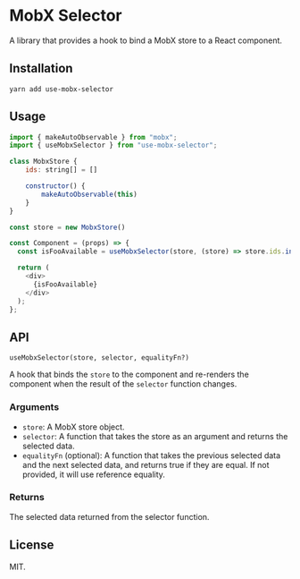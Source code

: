 # MobX Selector

A library that provides a hook to bind a MobX store to a React component.

## Installation

```
yarn add use-mobx-selector
```

## Usage

```javascript
import { makeAutoObservable } from "mobx";
import { useMobxSelector } from "use-mobx-selector";

class MobxStore {
    ids: string[] = []

    constructor() {
        makeAutoObservable(this)
    }
}

const store = new MobxStore()

const Component = (props) => {
  const isFooAvailable = useMobxSelector(store, (store) => store.ids.includes('foo'));

  return (
    <div>
      {isFooAvailable}
    </div>
  );
};
```

## API

`useMobxSelector(store, selector, equalityFn?)`

A hook that binds the `store` to the component and re-renders the component when the result of the `selector` function changes.

### Arguments

- `store`: A MobX store object.
- `selector`: A function that takes the store as an argument and returns the selected data.
- `equalityFn` (optional): A function that takes the previous selected data and the next selected data, and returns true if they are equal. If not provided, it will use reference equality.

### Returns

The selected data returned from the selector function.

## License

MIT.
